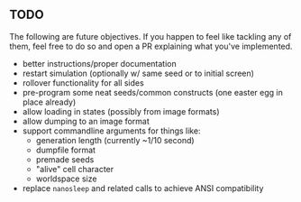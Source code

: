 ## TODO
The following are future objectives. If you happen to feel like tackling any of them, feel free to do so and open a PR explaining what you've implemented.

* better instructions/proper documentation
* restart simulation (optionally w/ same seed or to initial screen)
* rollover functionality for all sides
* pre-program some neat seeds/common constructs (one easter egg in place already)
* allow loading in states (possibly from image formats)
* allow dumping to an image format
* support commandline arguments for things like:
    * generation length (currently ~1/10 second)
    * dumpfile format
    * premade seeds
    * "alive" cell character
    * worldspace size
* replace `nanosleep` and related calls to achieve ANSI compatibility
